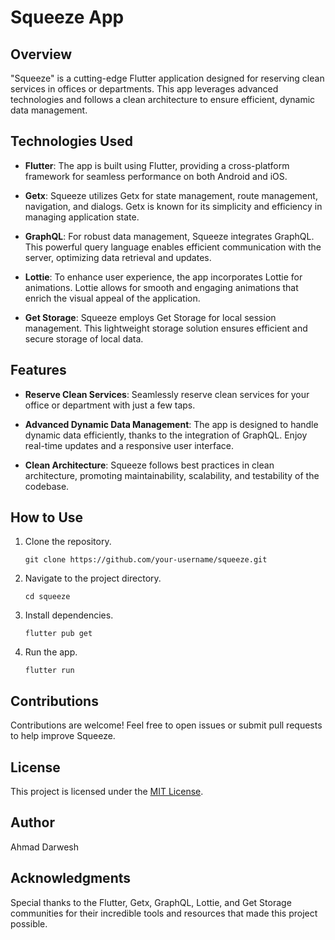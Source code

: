 # Squeeze App

## Overview
"Squeeze" is a cutting-edge Flutter application designed for reserving clean services in offices or departments. This app leverages advanced technologies and follows a clean architecture to ensure efficient, dynamic data management.

## Technologies Used
- **Flutter**: The app is built using Flutter, providing a cross-platform framework for seamless performance on both Android and iOS.

- **Getx**: Squeeze utilizes Getx for state management, route management, navigation, and dialogs. Getx is known for its simplicity and efficiency in managing application state.

- **GraphQL**: For robust data management, Squeeze integrates GraphQL. This powerful query language enables efficient communication with the server, optimizing data retrieval and updates.

- **Lottie**: To enhance user experience, the app incorporates Lottie for animations. Lottie allows for smooth and engaging animations that enrich the visual appeal of the application.

- **Get Storage**: Squeeze employs Get Storage for local session management. This lightweight storage solution ensures efficient and secure storage of local data.

## Features
- **Reserve Clean Services**: Seamlessly reserve clean services for your office or department with just a few taps.

- **Advanced Dynamic Data Management**: The app is designed to handle dynamic data efficiently, thanks to the integration of GraphQL. Enjoy real-time updates and a responsive user interface.

- **Clean Architecture**: Squeeze follows best practices in clean architecture, promoting maintainability, scalability, and testability of the codebase.

## How to Use
1. Clone the repository.
   ```
   git clone https://github.com/your-username/squeeze.git
   ```

2. Navigate to the project directory.
   ```
   cd squeeze
   ```

3. Install dependencies.
   ```
   flutter pub get
   ```

4. Run the app.
   ```
   flutter run
   ```

## Contributions
Contributions are welcome! Feel free to open issues or submit pull requests to help improve Squeeze.

## License
This project is licensed under the [MIT License](LICENSE).

## Author
Ahmad Darwesh

## Acknowledgments
Special thanks to the Flutter, Getx, GraphQL, Lottie, and Get Storage communities for their incredible tools and resources that made this project possible.
